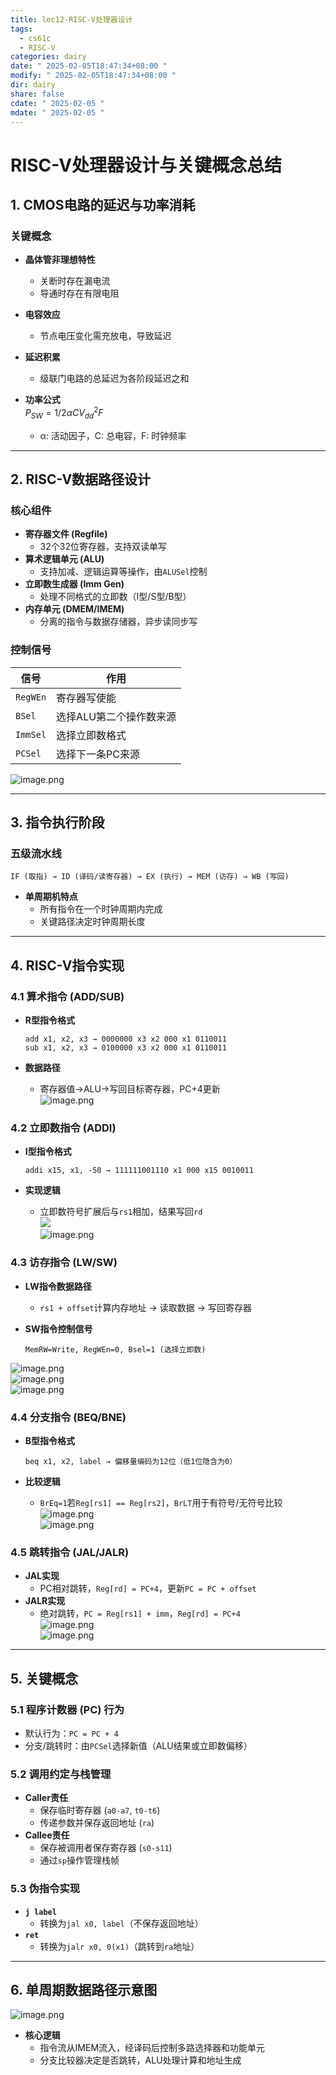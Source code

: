 ```yaml
---
title: lec12-RISC-V处理器设计
tags:
  - cs61c
  - RISC-V
categories: dairy
date: " 2025-02-05T18:47:34+08:00 "
modify: " 2025-02-05T18:47:34+08:00 "
dir: dairy
share: false
cdate: " 2025-02-05 "
mdate: " 2025-02-05 "
---
```


# RISC-V处理器设计与关键概念总结

## 1. CMOS电路的延迟与功率消耗

### 关键概念

- **晶体管非理想特性**  
  - 关断时存在漏电流  
  - 导通时存在有限电阻  
- **电容效应**  
  - 节点电压变化需充放电，导致延迟  
- **延迟积累**  
  - 级联门电路的总延迟为各阶段延迟之和  
- **功率公式**  
  $P_{SW} = 1/2 \alpha C  V_{dd}^2 F$

  - α: 活动因子，C: 总电容，F: 时钟频率

---

## 2. RISC-V数据路径设计

### 核心组件

- **寄存器文件 (Regfile)**  
  - 32个32位寄存器，支持双读单写  
- **算术逻辑单元 (ALU)**  
  - 支持加减、逻辑运算等操作，由`ALUSel`控制  
- **立即数生成器 (Imm Gen)**  
  - 处理不同格式的立即数（I型/S型/B型）  
- **内存单元 (DMEM/IMEM)**  
  - 分离的指令与数据存储器，异步读同步写  

### 控制信号

| 信号       | 作用            |
| -------- | ------------- |
| `RegWEn` | 寄存器写使能        |
| `BSel`   | 选择ALU第二个操作数来源 |
| `ImmSel` | 选择立即数格式       |
| `PCSel`  | 选择下一条PC来源     |

![image.png](https://raw.githubusercontent.com/Tendourisu/images/master/202502051848020.png)

---

## 3. 指令执行阶段

### 五级流水线

```plaintext
IF (取指) → ID (译码/读寄存器) → EX (执行) → MEM (访存) → WB (写回)
```

- **单周期机特点**  
  - 所有指令在一个时钟周期内完成  
  - 关键路径决定时钟周期长度  

---

## 4. RISC-V指令实现

### 4.1 算术指令 (ADD/SUB)

- **R型指令格式**  

  ```plaintext
  add x1, x2, x3 → 0000000 x3 x2 000 x1 0110011
  sub x1, x2, x3 → 0100000 x3 x2 000 x1 0110011
  ```

- **数据路径**  
  - 寄存器值→ALU→写回目标寄存器，PC+4更新  
![image.png](https://raw.githubusercontent.com/Tendourisu/images/master/202502051942754.png)

### 4.2 立即数指令 (ADDI)

- **I型指令格式**  

  ```plaintext
  addi x15, x1, -50 → 111111001110 x1 000 x15 0010011
  ```

- **实现逻辑**  
  - 立即数符号扩展后与`rs1`相加，结果写回`rd`  
![](https://raw.githubusercontent.com/Tendourisu/images/master/202502051946121.png)  
![image.png](https://raw.githubusercontent.com/Tendourisu/images/master/202502051946789.png)

### 4.3 访存指令 (LW/SW)

- **LW指令数据路径**  
  - `rs1 + offset`计算内存地址 → 读取数据 → 写回寄存器  
- **SW指令控制信号**  

  ```plaintext
  MemRW=Write, RegWEn=0, Bsel=1 (选择立即数)
  ```

![image.png](https://raw.githubusercontent.com/Tendourisu/images/master/202502052009727.png)  
![image.png](https://raw.githubusercontent.com/Tendourisu/images/master/202502052027949.png)  
![image.png](https://raw.githubusercontent.com/Tendourisu/images/master/202502052033579.png)

### 4.4 分支指令 (BEQ/BNE)

- **B型指令格式**  

  ```plaintext
  beq x1, x2, label → 偏移量编码为12位（低1位隐含为0）
  ```

- **比较逻辑**  
  - `BrEq=1`若`Reg[rs1] == Reg[rs2]`，`BrLT`用于有符号/无符号比较  
![image.png](https://raw.githubusercontent.com/Tendourisu/images/master/202502052040805.png)  
![image.png](https://raw.githubusercontent.com/Tendourisu/images/master/202502052043585.png)

### 4.5 跳转指令 (JAL/JALR)

- **JAL实现**  
  - PC相对跳转，`Reg[rd] = PC+4`，更新`PC = PC + offset`  
- **JALR实现**  
  - 绝对跳转，`PC = Reg[rs1] + imm`，`Reg[rd] = PC+4`  
![image.png](https://raw.githubusercontent.com/Tendourisu/images/master/202502052044604.png)  
![image.png](https://raw.githubusercontent.com/Tendourisu/images/master/202502052045721.png)

---

## 5. 关键概念

### 5.1 程序计数器 (PC) 行为

- 默认行为：`PC = PC + 4`  
- 分支/跳转时：由`PCSel`选择新值（ALU结果或立即数偏移）  

### 5.2 调用约定与栈管理

- **Caller责任**  
  - 保存临时寄存器 (`a0-a7`, `t0-t6`)  
  - 传递参数并保存返回地址 (`ra`)  
- **Callee责任**  
  - 保存被调用者保存寄存器 (`s0-s11`)  
  - 通过`sp`操作管理栈帧  

### 5.3 伪指令实现

- **`j label`**  
  - 转换为`jal x0, label`（不保存返回地址）  
- **`ret`**  
  - 转换为`jalr x0, 0(x1)`（跳转到`ra`地址）  

---

## 6. 单周期数据路径示意图

![image.png](https://raw.githubusercontent.com/Tendourisu/images/master/202502052047894.png)

- **核心逻辑**  
  - 指令流从IMEM流入，经译码后控制多路选择器和功能单元  
  - 分支比较器决定是否跳转，ALU处理计算和地址生成  
